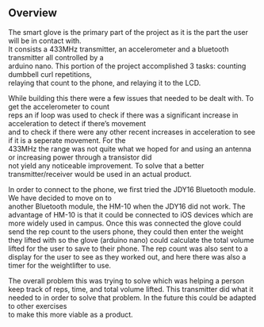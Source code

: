 ## Overview

   The smart glove is the primary part of the project as it is the part the user will be in contact with.  
It consists a 433MHz transmitter, an accelerometer and a bluetooth transmitter all controlled by a  
arduino nano.  This portion of the project accomplished 3 tasks: counting dumbbell curl repetitions,  
relaying that count to the phone, and relaying it to the LCD.

   While building this there were a few issues that needed to be dealt with.  To get the accelerometer to count  
reps an if loop was used to check if there was a significant increase in acceleration to detect if there’s movement  
and to check if there were any other recent increases in acceleration to see if it is a seperate movement.  For the  
433MHz the range was not quite what we hoped for and using an antenna or increasing power through a transistor did  
not yield any noticeable improvement.  To solve that a better transmitter/receiver would be used in an  actual product.

   In order to connect to the phone, we first tried the JDY16 Bluetooth module. We have decided to move on to  
another Bluetooth module, the HM-10 when the JDY16 did not work. The advantage of HM-10 is that it could be connected to 
iOS devices which are more widely used in campus. Once this was connected the glove could send the rep count to the users phone,
they could then enter the weight they lifted with so the glove (arduino nano) could calculate the total volume lifted for the 
user to save to their phone. The rep count was also sent to a display for the user to see as they worked out, and here there was also a timer for the weightlifter to use.

   The overall problem this was trying to solve which was helping a person keep track of reps, time, and total volume lifted.
This transmitter did what it needed to in order to solve that problem. In the future this could be adapted to other exercises  
to make this more viable as a product.
